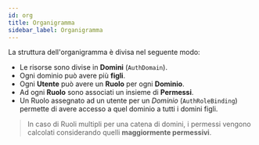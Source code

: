 ```yaml
---
id: org
title: Organigramma
sidebar_label: Organigramma
---
```


La struttura dell'organigramma è divisa nel seguente modo:

- Le risorse sono divise in **Domini** (`AuthDomain`).
- Ogni dominio può avere più **figli**.
- Ogni **Utente** può avere un **Ruolo** per ogni **Dominio**.
- Ad ogni **Ruolo** sono associati un insieme di **Permessi**.
- Un Ruolo assegnato ad un utente per un _Dominio_ (`AuthRoleBinding`) permette di avere accesso a quel dominio a tutti i domini figli.

> In caso di Ruoli multipli per una catena di domini, i permessi vengono calcolati considerando quelli **maggiormente permessivi**.
